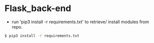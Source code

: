 # Flask_back-end

-	run 'pip3 install -r requirements.txt' to retrieve/ install modules from repo.

```bash
$ pip3 install -r requirements.txt
```
